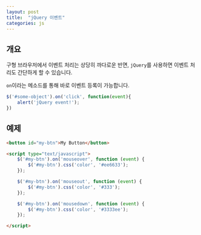 ```yaml
---
layout: post
title:  "jQuery 이벤트"
categories: js
---
```


## 개요
구형 브라우저에서 이벤트 처리는 상당히 까다로운 반면, `jQuery`를 사용하면 이벤트 처리도 간단하게 할 수 있습니다.

`on`이라는 메소드를 통해 바로 이벤트 등록이 가능합니다.

```javascript
$('#some-object').on('click', function(event){
	alert('jQuery event!');
})
```

## 예제
```html
<button id="my-btn">My Button</button>

<script type="text/javascript">
	$('#my-btn').on('mouseover', function (event) {
		$('#my-btn').css('color', '#ee6633');
	});

	$('#my-btn').on('mouseout', function (event) {
		$('#my-btn').css('color', '#333');
	});

	$('#my-btn').on('mousedown', function (event) {
		$('#my-btn').css('color', '#3333ee');
	});

</script>
```